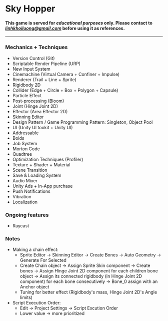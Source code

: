 # Sky Hopper

#### This game is served for ***educational purposes*** only. Please contact to *linhkhoiluong@gmail.com* before using it as references.
---
### Mechanics + Techniques

- Version Control (Git)
- Scriptable Render Pipeline (URP)
- New Input System
- Cinemachine (Virtual Camera + Confiner + Impulse)
- Renderer (Trail + Line + Sprite)
- Rigidbody 2D
- Collider (Edge + Circle + Box + Polygon + Capsule)
- Particle Effect
- Post-processing (Bloom)
- Joint (Hinge Joint 2D)
- Effector (Area Effector 2D)
- Skinning Editor
- Design Pattern / Game Programming Pattern: Singleton, Object Pool
- UI (Unity UI tookit + Unity UI)
- Addressable
- Boids
- Job System
- Morton Code
- Quadtree
- Optimization Techniques (Profiler)
- Texture + Shader + Material
- Scene Transition
- Save & Loading System
- Audio Mixer
- Unity Ads + In-App purchase
- Push Notifications
- Vibration
- Localization

### Ongoing features
- Raycast

### Notes

- Making a chain effect:
    + Sprite Editor -> Skinning Editor -> Create Bones -> Auto Geometry -> Generate For Selected
    + Create Chain object -> Assign Sprite Skin component -> Create bones -> Assign Hinge Joint 2D component for each children bone object -> Assign its connected rigidbody (in Hinge Joint 2D component) for each bone consecutively -> Bone_0 assign with an Anchor object
    + Tuning for better effect (Rigidbody's mass, Hinge Joint 2D's Angle limits)
- Script Execution Order:
    + Edit -> Project Settings -> Script Excution Order
    + Lower value -> more prioritized